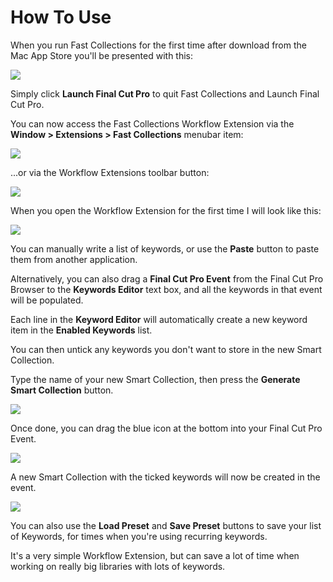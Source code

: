 # How To Use

When you run Fast Collections for the first time after download from the Mac App Store you'll be presented with this:

![](/static/wrapper-application.png)

Simply click **Launch Final Cut Pro** to quit Fast Collections and Launch Final Cut Pro.

You can now access the Fast Collections Workflow Extension via the **Window > Extensions > Fast Collections** menubar item:

![](/static/menubar.png)

...or via the Workflow Extensions toolbar button:

![](/static/toolbar.png)

When you open the Workflow Extension for the first time I will look like this:

![](/static/first-run.png)

You can manually write a list of keywords, or use the **Paste** button to paste them from another application.

Alternatively, you can also drag a **Final Cut Pro Event** from the Final Cut Pro Browser to the **Keywords Editor** text box, and all the keywords in that event will be populated.

Each line in the **Keyword Editor** will automatically create a new keyword item in the **Enabled Keywords** list.

You can then untick any keywords you don't want to store in the new Smart Collection.

Type the name of your new Smart Collection, then press the **Generate Smart Collection** button.

![](/static/test-ace.png)

Once done, you can drag the blue icon at the bottom into your Final Cut Pro Event.

![](/static/drag-enabled.png)

A new Smart Collection with the ticked keywords will now be created in the event.

![](/static/smart-collection.png)

You can also use the **Load Preset** and **Save Preset** buttons to save your list of Keywords, for times when you're using recurring keywords.

It's a very simple Workflow Extension, but can save a lot of time when working on really big libraries with lots of keywords.